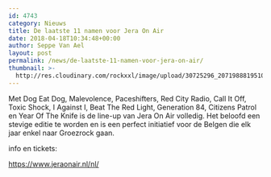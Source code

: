 ```yaml
---
id: 4743
category: Nieuws
title: De laatste 11 namen voor Jera On Air
date: 2018-04-18T10:34:48+00:00
author: Seppe Van Ael
layout: post
permalink: /news/de-laatste-11-namen-voor-jera-on-air/
thumbnail: >-
  http://res.cloudinary.com/rockxxl/image/upload/30725296_2071988819510337_1365159697245536256_n.png
---
```

Met Dog Eat Dog, Malevolence, Paceshifters, Red City Radio, Call It Off, Toxic Shock, I Against I, Beat The Red Light, Generation 84, Citizens Patrol en Year Of The Knife is de line-up van Jera On Air volledig. Het beloofd een stevige editie te worden en is een perfect initiatief voor de Belgen die elk jaar enkel naar Groezrock gaan.

info en tickets:

https://www.jeraonair.nl/nl/